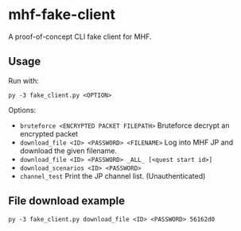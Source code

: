 # mhf-fake-client
A proof-of-concept CLI fake client for MHF.

## Usage
Run with:
```
py -3 fake_client.py <OPTION>
```

Options:
* `bruteforce <ENCRYPTED PACKET FILEPATH>` Bruteforce decrypt an encrypted packet
* `download_file <ID> <PASSWORD> <FILENAME>` Log into MHF JP and download the given filename.
* `download_file <ID> <PASSWORD> _ALL_ [<quest start id>]`
* `download_scenarios <ID> <PASSWORD> `
* `channel_test` Print the JP channel list. (Unauthenticated)


## File download example
`py -3 fake_client.py download_file <ID> <PASSWORD> 56162d0`